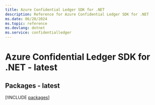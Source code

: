 ```yaml
---
title: Azure Confidential Ledger SDK for .NET
description: Reference for Azure Confidential Ledger SDK for .NET
ms.date: 06/20/2024
ms.topic: reference
ms.devlang: dotnet
ms.service: confidentialledger
---
```

# Azure Confidential Ledger SDK for .NET - latest
## Packages - latest
[!INCLUDE [packages](confidential-ledger-index.md)]